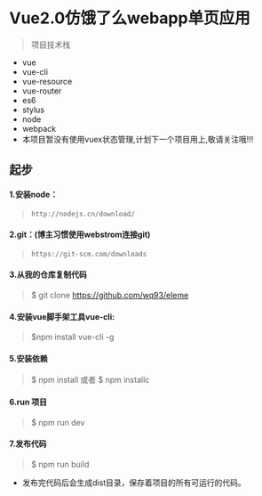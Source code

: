 # Vue2.0仿饿了么webapp单页应用

> 项目技术栈
- vue
- vue-cli
- vue-resource
- vue-router
- es6
- stylus
- node
- webpack
- 本项目暂没有使用vuex状态管理,计划下一个项目用上,敬请关注哦!!!

## 起步
#### 1.安装node：
>`http://nodejs.cn/download/`
#### 2.git：(博主习惯使用webstrom连接git)
>`https://git-scm.com/downloads`
#### 3.从我的仓库复制代码
> $ git clone https://github.com/wq93/eleme
#### 4.安装vue脚手架工具vue-cli:
> $npm install vue-cli -g
#### 5.安装依赖
> $ npm install
> 或者 $ npm installc
#### 6.run 项目
> $ npm run dev
#### 7.发布代码
> $ npm run build
  - 发布完代码后会生成dist目录，保存着项目的所有可运行的代码。
